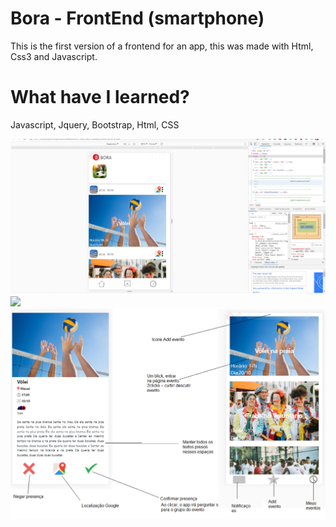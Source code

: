 # Bora - FrontEnd (smartphone)

This is the first version of a frontend for an app, this was made with Html, Css3 and Javascript.

# What have I learned?

Javascript, Jquery, Bootstrap, Html, CSS

![](Example.png)
![](Project1.bmp)
![](Project2.png)
